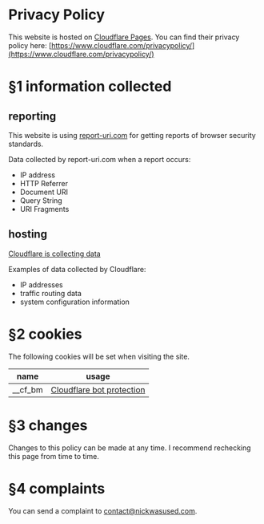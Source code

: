 # Privacy Policy

This website is hosted on [Cloudflare Pages](https://pages.cloudflare.com/). You can find their privacy policy here: [https://www.cloudflare.com/privacypolicy/](https://www.cloudflare.com/privacypolicy/)

# §1 information collected

## reporting

This website is using [report-uri.com](https://report-uri.com/home/privacy_policy) for getting reports of browser security standards.

Data collected by report-uri.com when a report occurs:
- IP address
- HTTP Referrer
- Document URI
- Query String
- URI Fragments

## hosting

[Cloudflare is collecting data](https://www.cloudflare.com/privacypolicy/#2-information-we-collect-categories-of-data-subjects)

Examples of data collected by Cloudflare:
- IP addresses
- traffic routing data
- system configuration information


# §2 cookies

The following cookies will be set when visiting the site.

| name | usage
| -- | -- 
| __cf_bm | [Cloudflare bot protection](https://developers.cloudflare.com/fundamentals/get-started/reference/cloudflare-cookies#__cf_bm-cookie-for-cloudflare-bot-products)

# §3 changes

Changes to this policy can be made at any time. I recommend rechecking this page from time to time.

# §4 complaints

You can send a complaint to [contact@nickwasused.com](mailto:contact@nickwasused.com).
